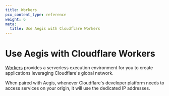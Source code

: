 ```yaml
---
title: Workers
pcx_content_type: reference
weight: 6
meta:
  title: Use Aegis with Cloudflare Workers
---
```


# Use Aegis with Cloudflare Workers

[Workers](/workers/) provides a serverless execution environment for you to create applications leveraging Cloudflare's global network.

When paired with Aegis, whenever Cloudflare's developer platform needs to access services on your origin, it will use the dedicated IP addresses.